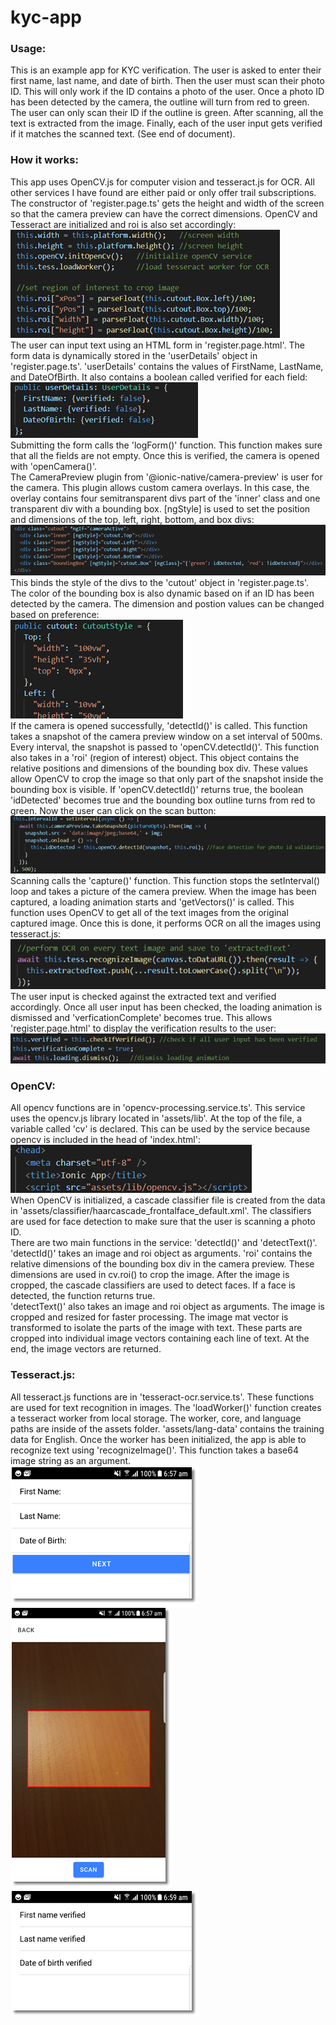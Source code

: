 # kyc-app
### Usage:
This is an example app for KYC verification. The user is asked to enter their first name, last name, and date of birth. Then the user must scan their photo ID. This will only work if the ID contains a photo of the user. Once a photo ID has been detected by the camera, the outline will turn from red to green. The user can only scan their ID if the outline is green. After scanning, all the text is extracted from the image. Finally, each of the user input gets verified if it matches the scanned text. (See end of document).
### How it works:
This app uses OpenCV.js for computer vision and tesseract.js for OCR. All other services I have found are either paid or only offer trail subscriptions.  
The constructor of 'register.page.ts' gets the height and width of the screen so that the camera preview can have the correct dimensions. OpenCV and Tesseract are initialized and roi is also set accordingly:  
![Alt text](readme/1.png?raw=true)  
The user can input text using an HTML form in 'register.page.html'. The form data is dynamically stored in the 'userDetails' object in 'register.page.ts'. 'userDetails' contains the values of FirstName, LastName, and DateOfBirth. It also contains a boolean called verified for each field:  
![Alt text](readme/2.png?raw=true)  
Submitting the form calls the 'logForm()' function. This function makes sure that all the fields are not empty. Once this is verified, the camera is opened with 'openCamera()'.  
The CameraPreview plugin from '@ionic-native/camera-preview' is user for the camera. This plugin allows custom camera overlays. In this case, the overlay contains four semitransparent divs part of the 'inner' class and one transparent div with a bounding box. [ngStyle] is used to set the position and dimensions of the top, left, right, bottom, and box divs:  
![Alt text](readme/3.png?raw=true)  
This binds the style of the divs to the 'cutout' object in 'register.page.ts'. The color of the bounding box is also dynamic based on if an ID has been detected by the camera. The dimension and postion values can be changed based on preference:  
![Alt text](readme/4.png?raw=true)  
If the camera is opened successfully, 'detectId()' is called. This function takes a snapshot of the camera preview window on a set interval of 500ms. Every interval, the snapshot is passed to 'openCV.detectId()'. This function also takes in a 'roi' (region of interest) object. This object contains the relative positions and dimensions of the bounding box div. These values allow OpenCV to crop the image so that only part of the snapshot inside the bounding box is visible. If 'openCV.detectId()' returns true, the boolean 'idDetected' becomes true and the bounding box outline turns from red to green. Now the user can click on the scan button:  
![Alt text](readme/5.png?raw=true)  
Scanning calls the 'capture()' function. This function stops the setInterval() loop and takes a picture of the camera preview. When the image has been captured, a loading animation starts and 'getVectors()' is called. This function uses OpenCV to get all of the text images from the original captured image. Once this is done, it performs OCR on all the images using tesseract.js:  
![Alt text](readme/6.png?raw=true)  
The user input is checked against the extracted text and verified accordingly. Once all user input has been checked, the loading animation is dismissed and 'verficationComplete' becomes true. This allows 'register.page.html' to display the verification results to the user:  
![Alt text](readme/7.png?raw=true)  
### OpenCV:
All opencv functions are in 'opencv-processing.service.ts'. This service uses the opencv.js library located in 'assets/lib'. At the top of the file, a variable called 'cv' is declared. This can be used by the service because opencv is included in the head of 'index.html':  
![Alt text](readme/8.png?raw=true)  
When OpenCV is initialized, a cascade classifier file is created from the data in 'assets/classifier/haarcascade_frontalface_default.xml'. The classifiers are used for face detection to make sure that the user is scanning a photo ID.  
There are two main functions in the service: 'detectId()' and 'detectText()'. 'detectId()' takes an image and roi object as arguments. 'roi' contains the relative dimensions of the bounding box div in the camera preview. These dimensions are used in cv.roi() to crop the image. After the image is cropped, the cascade classifiers are used to detect faces. If a face is detected, the function returns true.  
'detectText()' also takes an image and roi object as arguments. The image is cropped and resized for faster processing. The image mat vector is transformed to isolate the parts of the image with text. These parts are cropped into individual image vectors containing each line of text. At the end, the image vectors are returned.  
### Tesseract.js:
All tesseract.js functions are in 'tesseract-ocr.service.ts'. These functions are used for text recognition in images. The 'loadWorker()' function creates a tesseract worker from local storage. The worker, core, and language paths are inside of the assets folder. 'assets/lang-data' contains the training data for English. Once the worker has been initialized, the app is able to recognize text using 'recognizeImage()'. This function takes a base64 image string as an argument.  
![Alt text](readme/9.png?raw=true)
![Alt text](readme/10.png?raw=true)
![Alt text](readme/11.png?raw=true)
